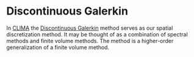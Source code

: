 # Discontinuous Galerkin

In [CLIMA](https://github.com/CliMA/ClimateMachine.jl) the [Discontinuous Galerkin](https://en.wikipedia.org/wiki/Discontinuous_Galerkin_method) method serves as our spatial discretization method. It may be thought of as a combination of spectral methods and finite volume methods. The method is a higher-order generalization of a finite volume method.
